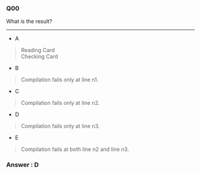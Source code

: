 ### Q00

What is the result?

---

* A  
> Reading Card  
> Checking Card  

* B  
> Compilation fails only at line n1.  

* C  
> Compilation fails only at line n2.  

* D  
> Compilation fails only at line n3.  

* E  
> Compilation fails at both line n2 and line n3.  


### Answer : D